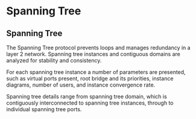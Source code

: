 # Spanning Tree

## Spanning Tree

The Spanning Tree protocol prevents loops and manages redundancy in a
layer 2 network. Spanning tree instances and contiguous domains are
analyzed for stability and consistency.

For each spanning tree instance a number of parameters are presented,
such as virtual ports present, root bridge and its priorities, instance
diagrams, number of users, and instance convergence rate.

Spanning tree details range from spanning tree domain, which is
contiguously interconnected to spanning tree instances, through to
individual spanning tree ports.
